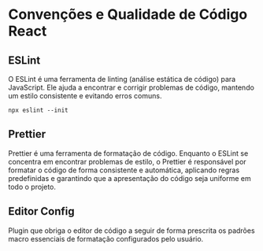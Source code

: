 # Convenções e Qualidade de Código React

## ESLint

O ESLint é uma ferramenta de linting (análise estática de código) para JavaScript. Ele ajuda a encontrar e corrigir problemas de código, mantendo um estilo consistente e evitando erros comuns.

`npx eslint --init`

## Prettier

Prettier é uma ferramenta de formatação de código. Enquanto o ESLint se concentra em encontrar problemas de estilo, o Prettier é responsável por formatar o código de forma consistente e automática, aplicando regras predefinidas e garantindo que a apresentação do código seja uniforme em todo o projeto.

## Editor Config

Plugin que obriga o editor de código a seguir de forma prescrita os padrões macro essenciais de formatação configurados pelo usuário.
